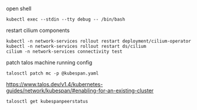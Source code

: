 open shell
```shell
kubectl exec --stdin --tty debug -- /bin/bash
```

restart cilium components
```shell
kubectl -n network-services rollout restart deployment/cilium-operator
kubectl -n network-services rollout restart ds/cilium
cilium -n network-services connectivity test
```

patch talos machine running config
```shell
talosctl patch mc -p @kubespan.yaml
```

https://www.talos.dev/v1.4/kubernetes-guides/network/kubespan/#enabling-for-an-existing-cluster
```shell
talosctl get kubespanpeerstatus
```